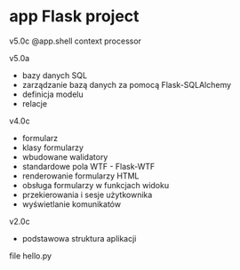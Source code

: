 # app Flask project


v5.0c
@app.shell context processor

v5.0a
- bazy danych SQL
- zarządzanie bazą danych za pomocą Flask-SQLAlchemy
- definicja modelu
- relacje

v4.0c
- formularz
- klasy formularzy
- wbudowane walidatory
- standardowe pola WTF - Flask-WTF
- renderowanie formularzy HTML
- obsługa formularzy w funkcjach widoku
- przekierowania i sesje użytkownika
- wyświetlanie komunikatów


v2.0c
- podstawowa struktura aplikacji

file hello.py
